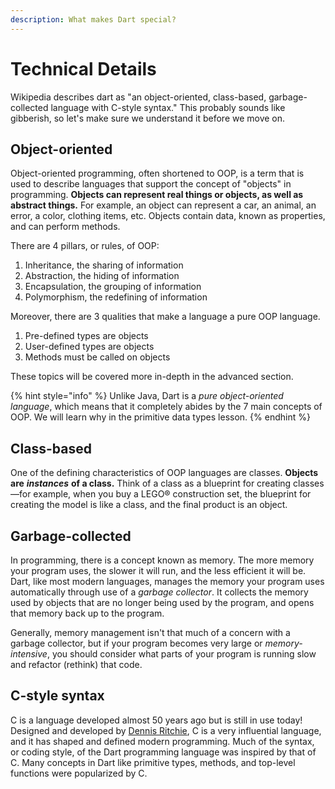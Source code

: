 ```yaml
---
description: What makes Dart special?
---
```


# Technical Details

Wikipedia describes dart as "an object-oriented, class-based, garbage-collected language with C-style syntax." This probably sounds like gibberish, so let's make sure we understand it before we move on.

## Object-oriented

Object-oriented programming, often shortened to OOP, is a term that is used to describe languages that support the concept of "objects" in programming. **Objects can represent real things or objects, as well as abstract things.** For example, an object can represent a car, an animal, an error, a color, clothing items, etc. Objects contain data, known as properties, and can perform methods.

There are 4 pillars, or rules, of OOP: 

1. Inheritance, the sharing of information
2. Abstraction, the hiding of information
3. Encapsulation, the grouping of information
4. Polymorphism, the redefining of information

Moreover, there are 3 qualities that make a language a pure OOP language.

1. Pre-defined types are objects
2. User-defined types are objects
3. Methods must be called on objects

These topics will be covered more in-depth in the advanced section.

{% hint style="info" %}
Unlike Java, Dart is a _pure object-oriented language_, which means that it completely abides by the 7 main concepts of OOP. We will learn why in the primitive data types lesson.
{% endhint %}

## Class-based

One of the defining characteristics of OOP languages are classes. **Objects are** _**instances**_ **of a class.** Think of a class as a blueprint for creating classes—for example, when you buy a LEGO® construction set, the blueprint for creating the model is like a class, and the final product is an object.

## Garbage-collected

In programming, there is a concept known as memory. The more memory your program uses, the slower it will run, and the less efficient it will be. Dart, like most modern languages, manages the memory your program uses automatically through use of a _garbage collector_. It collects the memory used by objects that are no longer being used by the program, and opens that memory back up to the program.

Generally, memory management isn't that much of a concern with a garbage collector, but if your program becomes very large or _memory-intensive_, you should consider what parts of your program is running slow and refactor \(rethink\) that code.

## C-style syntax

C is a language developed almost 50 years ago but is still in use today! Designed and developed by [Dennis Ritchie](https://en.wikipedia.org/wiki/Dennis_Ritchie), C is a very influential language, and it has shaped and defined modern programming. Much of the syntax, or coding style, of the Dart programming language was inspired by that of C. Many concepts in Dart like primitive types, methods, and top-level functions were popularized by C.

